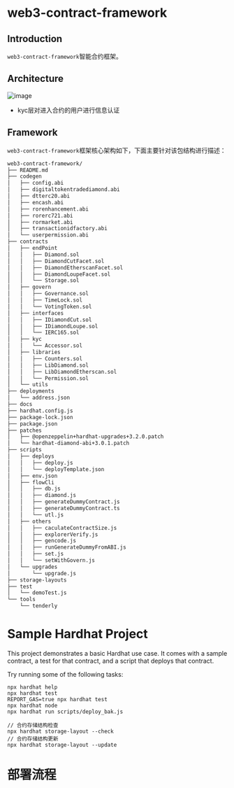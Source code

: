 # web3-contract-framework

## Introduction

`web3-contract-framework`智能合约框架。

## Architecture
![image](docs/images/architecture.png)
- kyc层对进入合约的用户进行信息认证

## Framework

`web3-contract-framework`框架核心架构如下，下面主要针对该包结构进行描述：

```bash
web3-contract-framework/
├── README.md
├── codegen
│   ├── config.abi
│   ├── digitaltokentradediamond.abi
│   ├── dtterc20.abi
│   ├── encash.abi
│   ├── rorenhancement.abi
│   ├── rorerc721.abi
│   ├── rormarket.abi
│   ├── transactionidfactory.abi
│   └── userpermission.abi
├── contracts
│   ├── endPoint
│   │   ├── Diamond.sol
│   │   ├── DiamondCutFacet.sol
│   │   ├── DiamondEtherscanFacet.sol
│   │   ├── DiamondLoupeFacet.sol
│   │   └── Storage.sol
│   ├── govern
│   │   ├── Governance.sol
│   │   ├── TimeLock.sol
│   │   └── VotingToken.sol
│   ├── interfaces
│   │   ├── IDiamondCut.sol
│   │   ├── IDiamondLoupe.sol
│   │   └── IERC165.sol
│   ├── kyc
│   │   └── Accessor.sol
│   ├── libraries
│   │   ├── Counters.sol
│   │   ├── LibDiamond.sol
│   │   ├── LibDiamondEtherscan.sol
│   │   └── Permission.sol
│   └── utils
├── deployments
│   └── address.json
├── docs
├── hardhat.config.js
├── package-lock.json
├── package.json
├── patches
│   ├── @openzeppelin+hardhat-upgrades+3.2.0.patch
│   └── hardhat-diamond-abi+3.0.1.patch
├── scripts
│   ├── deploys
│   │   ├── deploy.js
│   │   └── deployTemplate.json
│   ├── env.json
│   ├── flowCli
│   │   ├── db.js
│   │   ├── diamond.js
│   │   ├── generateDummyContract.js
│   │   ├── generateDummyContract.ts
│   │   └── utl.js
│   ├── others
│   │   ├── caculateContractSize.js
│   │   ├── explorerVerify.js
│   │   ├── gencode.js
│   │   ├── runGenerateDummyFromABI.js
│   │   ├── set.js
│   │   └── setWithGovern.js
│   └── upgrades
│       └── upgrade.js
├── storage-layouts
├── test
│   └── demoTest.js
└── tools
    └── tenderly

```

# Sample Hardhat Project
This project demonstrates a basic Hardhat use case. It comes with a sample contract, a test for that contract, and a script that deploys that contract.

Try running some of the following tasks:

```shell
npx hardhat help
npx hardhat test
REPORT_GAS=true npx hardhat test
npx hardhat node
npx hardhat run scripts/deploy_bak.js

// 合约存储结构检查
npx hardhat storage-layout --check
// 合约存储结构更新
npx hardhat storage-layout --update
```

# 部署流程

